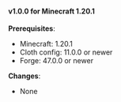 #### v1.0.0 for Minecraft 1.20.1

**Prerequisites**:
- Minecraft: 1.20.1
- Cloth config: 11.0.0 or newer
- Forge: 47.0.0 or newer

**Changes**:
- None
